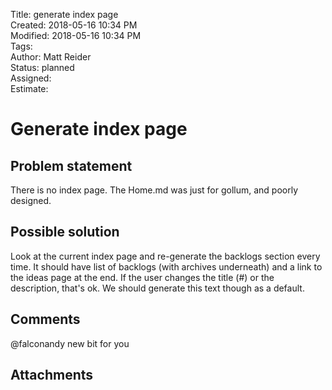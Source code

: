 Title: generate index page  
Created: 2018-05-16 10:34 PM  
Modified: 2018-05-16 10:34 PM  
Tags:   
Author: Matt Reider  
Status: planned  
Assigned:   
Estimate:   

# Generate index page

## Problem statement

There is no index page. The Home.md was just for gollum, and poorly designed.

## Possible solution

Look at the current index page and re-generate the backlogs section every time. It should have list of backlogs (with archives underneath) and a link to the ideas page at the end. If the user changes the title (#) or the description, that's ok. We should generate this text though as a default.

## Comments

@falconandy new bit for you

## Attachments
